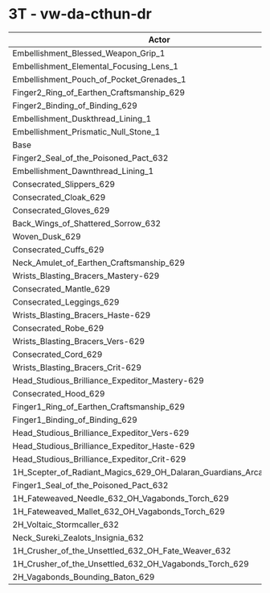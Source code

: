 # 3T - vw-da-cthun-dr
| Actor | DPS | Increase |
|---|:---:|:---:|
|Embellishment_Blessed_Weapon_Grip_1|1860641|0.31%|
|Embellishment_Elemental_Focusing_Lens_1|1860428|0.30%|
|Embellishment_Pouch_of_Pocket_Grenades_1|1857648|0.15%|
|Finger2_Ring_of_Earthen_Craftsmanship_629|1856468|0.08%|
|Finger2_Binding_of_Binding_629|1855781|0.04%|
|Embellishment_Duskthread_Lining_1|1855629|0.04%|
|Embellishment_Prismatic_Null_Stone_1|1854992|0.00%|
|Base|1854948|0.00%|
|Finger2_Seal_of_the_Poisoned_Pact_632|1854594|-0.02%|
|Embellishment_Dawnthread_Lining_1|1854570|-0.02%|
|Consecrated_Slippers_629|1853505|-0.08%|
|Consecrated_Cloak_629|1853313|-0.09%|
|Consecrated_Gloves_629|1852807|-0.12%|
|Back_Wings_of_Shattered_Sorrow_632|1852413|-0.14%|
|Woven_Dusk_629|1851861|-0.17%|
|Consecrated_Cuffs_629|1851754|-0.17%|
|Neck_Amulet_of_Earthen_Craftsmanship_629|1851312|-0.20%|
|Wrists_Blasting_Bracers_Mastery-629|1850853|-0.22%|
|Consecrated_Mantle_629|1850448|-0.24%|
|Consecrated_Leggings_629|1849535|-0.29%|
|Wrists_Blasting_Bracers_Haste-629|1849295|-0.30%|
|Consecrated_Robe_629|1849250|-0.31%|
|Wrists_Blasting_Bracers_Vers-629|1848578|-0.34%|
|Consecrated_Cord_629|1848572|-0.34%|
|Wrists_Blasting_Bracers_Crit-629|1847246|-0.42%|
|Head_Studious_Brilliance_Expeditor_Mastery-629|1846089|-0.48%|
|Consecrated_Hood_629|1842778|-0.66%|
|Finger1_Ring_of_Earthen_Craftsmanship_629|1842175|-0.69%|
|Finger1_Binding_of_Binding_629|1841626|-0.72%|
|Head_Studious_Brilliance_Expeditor_Vers-629|1837872|-0.92%|
|Head_Studious_Brilliance_Expeditor_Haste-629|1836120|-1.01%|
|Head_Studious_Brilliance_Expeditor_Crit-629|1833670|-1.15%|
|1H_Scepter_of_Radiant_Magics_629_OH_Dalaran_Guardians_Arcanotool_632|1828276|-1.44%|
|Finger1_Seal_of_the_Poisoned_Pact_632|1824717|-1.63%|
|1H_Fateweaved_Needle_632_OH_Vagabonds_Torch_629|1820971|-1.83%|
|1H_Fateweaved_Mallet_632_OH_Vagabonds_Torch_629|1819794|-1.90%|
|2H_Voltaic_Stormcaller_632|1805694|-2.66%|
|Neck_Sureki_Zealots_Insignia_632|1789140|-3.55%|
|1H_Crusher_of_the_Unsettled_632_OH_Fate_Weaver_632|1558316|-15.99%|
|1H_Crusher_of_the_Unsettled_632_OH_Vagabonds_Torch_629|1555709|-16.13%|
|2H_Vagabonds_Bounding_Baton_629|1505302|-18.85%|
